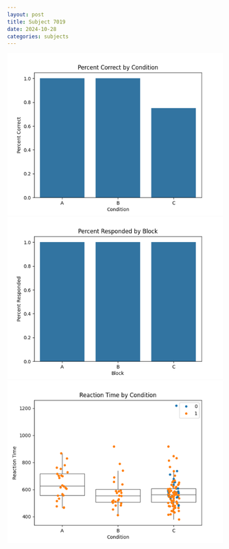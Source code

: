 ```yaml
---
layout: post
title: Subject 7019
date: 2024-10-28
categories: subjects
---
```


![](data/7019/run-25/7019_ATS_percent_correct.png)
![](data/7019/run-25/7019_ATS_percent_responded.png)
![](data/7019/run-25/7019_ATS_rt.png)
